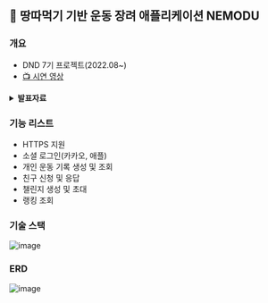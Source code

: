 ## 🏃 땅따먹기 기반 운동 장려 애플리케이션 NEMODU

### 개요
- DND 7기 프로젝트(2022.08~)  
- <a href="https://www.youtube.com/watch?v=gFkrgJt2ttQ">📺 시연 영상</a>  

<details>
    <summary><b>발표자료</b></summary>
<div markdown="1">

![image](https://user-images.githubusercontent.com/77626299/214999568-443dee1f-1ee5-44b4-9197-7faf89205946.png)  
![02](https://user-images.githubusercontent.com/77626299/214999579-4b63111b-4499-49f7-8333-6234f7d29dfc.png)  
![03](https://user-images.githubusercontent.com/77626299/214999588-81f4a98a-b9de-4dd2-90c1-46d424ee023a.png)
![04](https://user-images.githubusercontent.com/77626299/214999593-573763f0-e909-4a61-be2c-0ed87de86487.png)
![05](https://user-images.githubusercontent.com/77626299/214999597-60b1b02e-ac02-4222-a1a3-17eaa3d79927.png)
![06](https://user-images.githubusercontent.com/77626299/214999603-a8eb2ac1-e386-4c36-9e1c-69cda2a01a92.png)
![07](https://user-images.githubusercontent.com/77626299/214999607-b7b9dab9-5ffb-47d0-8696-a8003b451965.png)
![08](https://user-images.githubusercontent.com/77626299/214999612-3164bde3-4d81-4c14-813a-e2655c8a24e9.png)
![09](https://user-images.githubusercontent.com/77626299/214999620-7787e545-bcfc-4fd1-b192-d4498d502b0e.png)
![10](https://user-images.githubusercontent.com/77626299/214999626-562bbcb8-68af-4bca-93de-f0bb87bb7099.png)
![11](https://user-images.githubusercontent.com/77626299/214999639-29f5133f-1d77-4623-99cf-820ed9ab1281.png)
![12](https://user-images.githubusercontent.com/77626299/214999647-d7297159-55ae-4a0d-824e-a49dc016da4c.png)
![13](https://user-images.githubusercontent.com/77626299/214999669-333973af-5620-4637-bac5-dc322efe8f4c.png)

    </div>
</details>

### 기능 리스트
- HTTPS 지원
- 소셜 로그인(카카오, 애플)
- 개인 운동 기록 생성 및 조회
- 친구 신청 및 응답
- 챌린지 생성 및 초대
- 랭킹 조회

### 기술 스택
![image](https://user-images.githubusercontent.com/77626299/214998643-ebc1518f-6689-4664-82a9-c7fed60afe82.png)

### ERD
![image](https://user-images.githubusercontent.com/77626299/214998367-c8f2861a-52a9-45c8-9970-c17a9b98b505.png)
